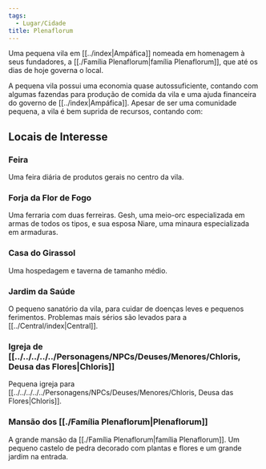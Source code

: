 ```yaml
---
tags:
  - Lugar/Cidade
title: Plenaflorum
---
```

Uma pequena vila em [[../index|Ampáfica]] nomeada em homenagem à seus fundadores, a [[./Família Plenaflorum|família Plenaflorum]], que até os dias de hoje governa o local.

A pequena vila possui uma economia quase autossuficiente, contando com algumas fazendas para produção de comida da vila e uma ajuda financeira do governo de [[../index|Ampáfica]]. Apesar de ser uma comunidade pequena, a vila é bem suprida de recursos, contando com:

## Locais de Interesse
### Feira
Uma feira diária de produtos gerais no centro da vila.

### Forja da Flor de Fogo
Uma ferraria com duas ferreiras. Gesh, uma meio-orc especializada em armas de todos os tipos, e sua esposa Niare, uma minaura especializada em armaduras.

### Casa do Girassol
Uma hospedagem e taverna de tamanho médio.

### Jardim da Saúde
O pequeno sanatório da vila, para cuidar de doenças leves e pequenos ferimentos. Problemas mais sérios são levados para a [[../Central/index|Central]].

### Igreja de [[../../../../../Personagens/NPCs/Deuses/Menores/Chloris, Deusa das Flores|Chloris]]
Pequena igreja para [[../../../../../Personagens/NPCs/Deuses/Menores/Chloris, Deusa das Flores|Chloris]].

### Mansão dos [[./Família Plenaflorum|Plenaflorum]]
A grande mansão da [[./Família Plenaflorum|família Plenaflorum]]. Um pequeno castelo de pedra decorado com plantas e flores e um grande jardim na entrada.
